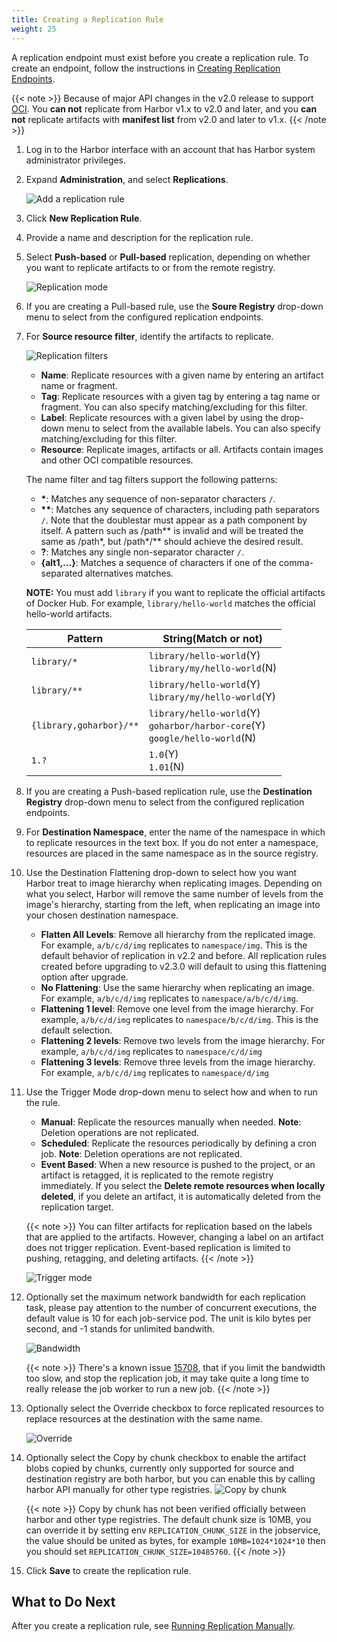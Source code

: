 ```yaml
---
title: Creating a Replication Rule
weight: 25
---
```


A replication endpoint must exist before you create a replication rule. To create an endpoint, follow the instructions in [Creating Replication Endpoints](create-replication-endpoints.md).

{{< note >}}
Because of major API changes in the v2.0 release to support [OCI](https://github.com/opencontainers/distribution-spec).
You **can not** replicate from Harbor v1.x to v2.0 and later, and you **can not** replicate artifacts with **manifest list** from v2.0 and later to v1.x.
{{< /note >}}

1. Log in to the Harbor interface with an account that has Harbor system administrator privileges.
1. Expand **Administration**, and select **Replications**.

   ![Add a replication rule](../../../img/replication-rule1.png)
1. Click **New Replication Rule**.
1. Provide a name and description for the replication rule.
1. Select **Push-based** or **Pull-based** replication, depending on whether you want to replicate artifacts to or from the remote registry.

   ![Replication mode](../../../img/replication-rule2.png)
1. If you are creating a Pull-based rule, use the **Soure Registry** drop-down menu to select from the configured replication endpoints.
1. For **Source resource filter**, identify the artifacts to replicate.  

   ![Replication filters](../../../img/replication-rule3.png)

   * **Name**: Replicate resources with a given name by entering an artifact name or fragment.
   * **Tag**: Replicate resources with a given tag by entering a tag name or fragment. You can also specify matching/excluding for this filter.
   * **Label**: Replicate resources with a given label by using the drop-down menu to select from the available labels. You can also specify matching/excluding for this filter.
   * **Resource**: Replicate images, artifacts or all. Artifacts contain images and other OCI compatible resources.

   The name filter and tag filters support the following patterns:

   * **\***: Matches any sequence of non-separator characters `/`.
   * **\*\***: Matches any sequence of characters, including path separators `/`. Note that the doublestar must appear as a path component by itself. A pattern such as /path\*\* is invalid and will be treated the same as /path*, but /path\*/\*\* should achieve the desired result.
   * **?**: Matches any single non-separator character `/`.
   * **{alt1,...}**: Matches a sequence of characters if one of the comma-separated alternatives matches.

   **NOTE:** You must add `library` if you want to replicate the official artifacts of Docker Hub. For example, `library/hello-world` matches the official hello-world artifacts.  

   Pattern | String(Match or not)
   ---------- | -------
   `library/*`      | `library/hello-world`(Y)<br> `library/my/hello-world`(N)
   `library/**`     | `library/hello-world`(Y)<br> `library/my/hello-world`(Y)
   `{library,goharbor}/**` | `library/hello-world`(Y)<br> `goharbor/harbor-core`(Y)<br> `google/hello-world`(N)
   `1.?`      | `1.0`(Y)<br> `1.01`(N)
1. If you are creating a Push-based replication rule, use the **Destination Registry** drop-down menu to select from the configured replication endpoints.
1. For **Destination Namespace**, enter the name of the namespace in which to replicate resources in the  text box. If you do not enter a namespace, resources are placed in the same namespace as in the source registry.

1. Use the Destination Flattening drop-down to select how you want Harbor treat to image hierarchy when replicating images. Depending on what you select, Harbor will remove the same number of levels from the image's hierarchy, starting from the left, when replicating an image into your chosen destination namespace.

    * **Flatten All Levels**: Remove all hierarchy from the replicated image. For example, `a/b/c/d/img` replicates to `namespace/img`. This is the default behavior of replication in v2.2 and before. All replication rules created before upgrading to v2.3.0 will default to using this flattening option after upgrade.
    * **No Flattening**: Use the same hierarchy when replicating an image. For example, `a/b/c/d/img` replicates to `namespace/a/b/c/d/img`.
    * **Flattening 1 level**: Remove one level from the image hierarchy. For example, `a/b/c/d/img` replicates to `namespace/b/c/d/img`. This is the default selection.
    * **Flattening 2 levels**: Remove two levels from the image hierarchy. For example, `a/b/c/d/img` replicates to `namespace/c/d/img`
    * **Flattening 3 levels**: Remove three levels from the image hierarchy. For example, `a/b/c/d/img` replicates to `namespace/d/img`
   

1. Use the Trigger Mode drop-down menu to select how and when to run the rule.
   * **Manual**: Replicate the resources manually when needed. **Note**: Deletion operations are not replicated.
   * **Scheduled**: Replicate the resources periodically by defining a cron job. **Note**: Deletion operations are not replicated.
   * **Event Based**: When a new resource is pushed to the project, or an artifact is retagged, it is replicated to the remote registry immediately. If you select the **Delete remote resources when locally deleted**, if you delete an artifact, it is automatically deleted from the replication target.

   {{< note >}}
   You can filter artifacts for replication based on the labels that are applied to the artifacts. However, changing a label on an artifact does not trigger replication. Event-based replication is limited to pushing, retagging, and deleting artifacts.
   {{< /note >}}

   ![Trigger mode](../../../img/replication-rule5.png)
1. Optionally set the maximum network bandwidth for each replication task, please pay attention to the number of concurrent executions, the default value is 10 for each job-service pod. The unit is kilo bytes per second, and -1 stands for unlimited bandwith. 

   ![Bandwidth](../../../img/replication-rule7.png)

   {{< note >}}
   There's a known issue [15708](https://github.com/goharbor/harbor/issues/15708), that if you limit the bandwidth too slow, and stop the replication job, it may take quite a long time to really release the job worker to run a new job.
   {{< /note >}}
1. Optionally select the Override checkbox to force replicated resources to replace resources at the destination with the same name.

   ![Override](../../../img/replication-rule8.png)
1. Optionally select the Copy by chunk checkbox to enable the artifact blobs copied by chunks, currently only supported for source and destination registry are both harbor, but you can enable this by calling harbor API manually for other type registries.
   ![Copy by chunk](../../../img/replication-rule9.png)

   {{< note >}}
   Copy by chunk has not been verified officially between harbor and other type registries. The default chunk size is 10MB, you can override it by setting env `REPLICATION_CHUNK_SIZE` in the jobservice, the value should be united as bytes, for example `10MB=1024*1024*10` then you should set `REPLICATION_CHUNK_SIZE=10485760`.
   {{< /note >}}
1. Click **Save** to create the replication rule.

## What to Do Next

After you create a replication rule, see [Running Replication Manually](manage-replications.md).
